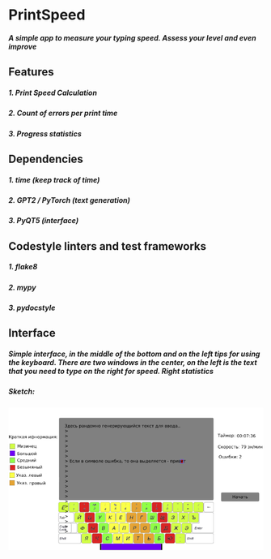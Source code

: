 # PrintSpeed
##### A simple app to measure your typing speed. Assess your level and even improve 
## Features
##### 1. Print Speed ​​Calculation
##### 2. Count of errors per print time
##### 3. Progress statistics
## Dependencies 
##### 1. time (keep track of time)
##### 2. GPT2 / PyTorch (text generation)
##### 3. PyQT5 (interface)
## Codestyle linters and test frameworks
##### 1. flake8
##### 2. mypy
##### 3. pydocstyle
## Interface
##### Simple interface, in the middle of the bottom and on the left tips for using the keyboard.  There are two windows in the center, on the left is the text that you need to type on the right for speed.  Right statistics
##### Sketch:
![Иллюстрация к проекту](https://github.com/Sanya787/SpeedPrint/blob/main/scetch.png)
